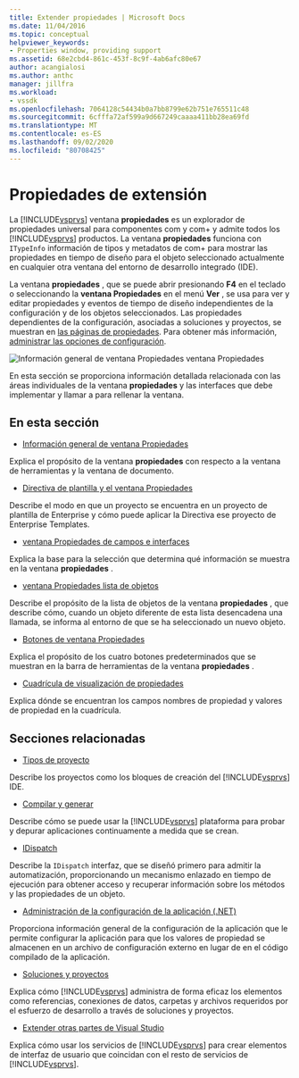 ```yaml
---
title: Extender propiedades | Microsoft Docs
ms.date: 11/04/2016
ms.topic: conceptual
helpviewer_keywords:
- Properties window, providing support
ms.assetid: 68e2cbd4-861c-453f-8c9f-4ab6afc80e67
author: acangialosi
ms.author: anthc
manager: jillfra
ms.workload:
- vssdk
ms.openlocfilehash: 7064128c54434b0a7bb8799e62b751e765511c48
ms.sourcegitcommit: 6cfffa72af599a9d667249caaaa411bb28ea69fd
ms.translationtype: MT
ms.contentlocale: es-ES
ms.lasthandoff: 09/02/2020
ms.locfileid: "80708425"
---
```

# <a name="extend-properties"></a>Propiedades de extensión
La [!INCLUDE[vsprvs](../../code-quality/includes/vsprvs_md.md)] ventana **propiedades** es un explorador de propiedades universal para componentes com y com+ y admite todos los [!INCLUDE[vsprvs](../../code-quality/includes/vsprvs_md.md)] productos. La ventana **propiedades** funciona con `ITypeInfo` información de tipos y metadatos de com+ para mostrar las propiedades en tiempo de diseño para el objeto seleccionado actualmente en cualquier otra ventana del entorno de desarrollo integrado (IDE).

 La ventana **propiedades** , que se puede abrir presionando **F4** en el teclado o seleccionando la **ventana Propiedades** en el menú **Ver** , se usa para ver y editar propiedades y eventos de tiempo de diseño independientes de la configuración y de los objetos seleccionados. Las propiedades dependientes de la configuración, asociadas a soluciones y proyectos, se muestran en [las páginas de propiedades](../../extensibility/internals/property-pages.md). Para obtener más información, [administrar las opciones de configuración](../../extensibility/internals/managing-configuration-options.md).

 ![Información general de ventana Propiedades](../../extensibility/internals/media/vspropertieswindow.png "vsPropertiesWindow") ventana Propiedades

 En esta sección se proporciona información detallada relacionada con las áreas individuales de la ventana **propiedades** y las interfaces que debe implementar y llamar a para rellenar la ventana.

## <a name="in-this-section"></a>En esta sección
- [Información general de ventana Propiedades](../../extensibility/internals/properties-window-overview.md)

 Explica el propósito de la ventana **propiedades** con respecto a la ventana de herramientas y la ventana de documento.

- [Directiva de plantilla y el ventana Propiedades](../../extensibility/internals/template-policy-and-the-properties-window.md)

 Describe el modo en que un proyecto se encuentra en un proyecto de plantilla de Enterprise y cómo puede aplicar la Directiva ese proyecto de Enterprise Templates.

- [ventana Propiedades de campos e interfaces](../../extensibility/internals/properties-window-fields-and-interfaces.md)

 Explica la base para la selección que determina qué información se muestra en la ventana **propiedades** .

- [ventana Propiedades lista de objetos](../../extensibility/internals/properties-window-object-list.md)

 Describe el propósito de la lista de objetos de la ventana **propiedades** , que describe cómo, cuando un objeto diferente de esta lista desencadena una llamada, se informa al entorno de que se ha seleccionado un nuevo objeto.

- [Botones de ventana Propiedades](../../extensibility/internals/properties-window-buttons.md)

 Explica el propósito de los cuatro botones predeterminados que se muestran en la barra de herramientas de la ventana **propiedades** .

- [Cuadrícula de visualización de propiedades](../../extensibility/internals/properties-display-grid.md)

 Explica dónde se encuentran los campos nombres de propiedad y valores de propiedad en la cuadrícula.

## <a name="related-sections"></a>Secciones relacionadas
- [Tipos de proyecto](../../extensibility/internals/project-types.md)

 Describe los proyectos como los bloques de creación del [!INCLUDE[vsprvs](../../code-quality/includes/vsprvs_md.md)] IDE.

- [Compilar y generar](../../ide/compiling-and-building-in-visual-studio.md)

 Describe cómo se puede usar la [!INCLUDE[vsprvs](../../code-quality/includes/vsprvs_md.md)] plataforma para probar y depurar aplicaciones continuamente a medida que se crean.

- [IDispatch](/previous-versions/windows/desktop/api/oaidl/nn-oaidl-idispatch)

 Describe la `IDispatch` interfaz, que se diseñó primero para admitir la automatización, proporcionando un mecanismo enlazado en tiempo de ejecución para obtener acceso y recuperar información sobre los métodos y las propiedades de un objeto.

- [Administración de la configuración de la aplicación (.NET)](../../ide/managing-application-settings-dotnet.md)

 Proporciona información general de la configuración de la aplicación que le permite configurar la aplicación para que los valores de propiedad se almacenen en un archivo de configuración externo en lugar de en el código compilado de la aplicación.

- [Soluciones y proyectos](../../ide/solutions-and-projects-in-visual-studio.md)

 Explica cómo [!INCLUDE[vsprvs](../../code-quality/includes/vsprvs_md.md)] administra de forma eficaz los elementos como referencias, conexiones de datos, carpetas y archivos requeridos por el esfuerzo de desarrollo a través de soluciones y proyectos.

- [Extender otras partes de Visual Studio](../../extensibility/extending-other-parts-of-visual-studio.md)

 Explica cómo usar los servicios de [!INCLUDE[vsprvs](../../code-quality/includes/vsprvs_md.md)] para crear elementos de interfaz de usuario que coincidan con el resto de servicios de [!INCLUDE[vsprvs](../../code-quality/includes/vsprvs_md.md)].
